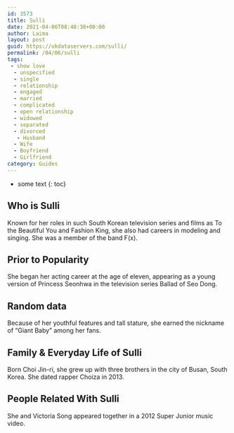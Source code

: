 ```yaml
---
id: 3573
title: Sulli
date: 2021-04-06T08:48:38+00:00
author: Laima
layout: post
guid: https://ukdataservers.com/sulli/
permalink: /04/06/sulli
tags:
 - show love
  - unspecified
  - single
  - relationship
  - engaged
  - married
  - complicated
  - open relationship
  - widowed
  - separated
  - divorced
   - Husband
  - Wife
  - Boyfriend
  - Girlfriend
category: Guides
---
```


* some text
{: toc}


## Who is Sulli
                  
                  
                  
Known for her roles in such South Korean television series and films as To the Beautiful You and Fashion King, she also had careers in modeling and singing. She was a member of the band F(x).
                  
              
            
              
            
                
                
                
## Prior to Popularity
                  
                  
                  
She began her acting career at the age of eleven, appearing as a young version of Princess Seonhwa in the television series Ballad of Seo Dong.
                  
              
            
              
            
                
                
                
## Random data
                  
                  
                  
Because of her youthful features and tall stature, she earned the nickname of &#8220;Giant Baby&#8221; among her fans.
                  
              
            
              
            
                
                
                
## Family & Everyday Life of Sulli
                  
                  
                  
Born Choi Jin-ri, she grew up with three brothers in the city of Busan, South Korea. She dated rapper Choiza in 2013. 
                  
              
            
              
            
                
                
                
## People Related With Sulli
                  
                  
                  
She and Victoria Song appeared together in a 2012 Super Junior music video.
                  
              
            
              
            
                
              
            
              
              
            
            
              
            
          
          
          